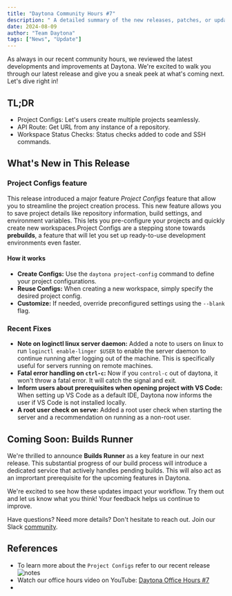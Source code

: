 ```yaml
---
title: "Daytona Community Hours #7"
description: " A detailed summary of the new releases, patches, or updates that were mentioned during the Daytona Community Hours #7 YouTube video."
date: 2024-08-09
author: "Team Daytona"
tags: ["News", "Update"]
---
```


As always in our recent community hours, we reviewed the latest developments and improvements at Daytona. We're  excited to walk you through our latest release and give you a sneak peek at what's coming next. Let's dive right in!


## TL;DR

- Project Configs: Let's users create multiple projects seamlessly.
- API Route: Get URL from any instance of a repository.
- Workspace Status Checks: Status checks added to code and SSH commands.

## What's New in This Release

### Project Configs feature

This release introduced a major feature *Project Configs* feature that allow you to streamline the project creation process. This new feature allows you to save project details like repository information, build settings, and environment variables. This lets you pre-configure your projects and quickly create new workspaces.Project Configs are a stepping stone towards **prebuilds**, a feature that will let you set up ready-to-use development environments even faster.

#### How it works

- **Create Configs:** Use the `daytona project-config` command to define your project configurations.
- **Reuse Configs:** When creating a new workspace, simply specify the desired project config.
- **Customize:** If needed, override preconfigured settings using the `--blank` flag.

### Recent Fixes

- **Note on loginctl linux server daemon:** Added a note to users on linux to run `loginctl enable-linger $USER` to enable the server daemon to continue running after logging out of the machine. This is specifically useful for servers running on remote machines.
- **Fatal error handling on `ctrl-c`:** Now if you `control-c` out of daytona, it won't throw a fatal error. It will catch the signal and exit.
- **Inform users about prerequisites when opening project with VS Code:** When setting up VS Code as a default IDE, Daytona now informs the user if VS Code is not installed locally.
- **A root user check on serve:** Added a root user check when starting the server and a recommendation on running as a non-root user.

## Coming Soon: Builds Runner

We're thrilled to announce **Builds Runner** as a key feature in our next release. This substantial progress of our build process will introduce a dedicated service that actively handles pending builds. This will also act as an imprortant prerequisite for the upcoming features in Daytona.

We're excited to see how these updates impact your workflow. Try them out and let us know what you think! Your feedback helps us continue to improve.

Have questions? Need more details? Don't hesitate to reach out. Join our Slack [community](https://go.daytona.io/slack).

## References

- To learn more about the `Project Configs` refer to our recent release ![notes](https://github.com/daytonaio/daytona/releases/tag/v0.24.0)
- Watch our office hours video on YouTube: [Daytona Office Hours #7](https://www.youtube.com/watch?v=nVQWa4jmwLc)
- 
